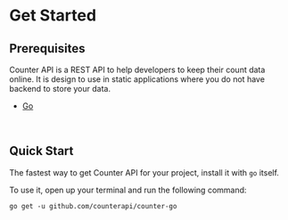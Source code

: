 # Get Started

## Prerequisites

Counter API is a REST API to help developers to keep their count data online. It is design to use in static applications
where you do not have backend to store your data.

- [Go](https://golang.org/)

<br/>

## Quick Start

The fastest way to get Counter API for your project, install it with `go` itself.

To use it, open up your terminal and run the following command:

```shell
go get -u github.com/counterapi/counter-go
```
